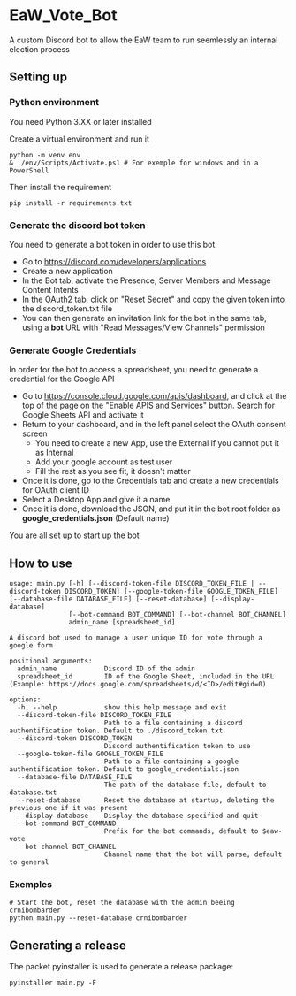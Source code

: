 # EaW_Vote_Bot
A custom Discord bot to allow the EaW team to run seemlessly an internal election process

## Setting up
### Python environment
You need Python 3.XX or later installed

Create a virtual environment and run it

```
python -m venv env
& ./env/Scripts/Activate.ps1 # For exemple for windows and in a PowerShell
```

Then install the requirement

```
pip install -r requirements.txt
```

### Generate the discord bot token
You need to generate a bot token in order to use this bot.
* Go to https://discord.com/developers/applications
* Create a new application
* In the Bot tab, activate the Presence, Server Members and Message Content Intents
* In the OAuth2 tab, click on "Reset Secret" and copy the given token into the discord_token.txt file
* You can then generate an invitation link for the bot in the same tab, using a **bot** URL with "Read Messages/View Channels" permission
### Generate Google Credentials
In order for the bot to access a spreadsheet, you need to generate a credential for the Google API
* Go to https://console.cloud.google.com/apis/dashboard, and click at the top of the page on the "Enable APIS and Services" button. Search for Google Sheets API and activate it
* Return to your dashboard, and in the left panel select the OAuth consent screen
  * You need to create a new App, use the External if you cannot put it as Internal
  * Add your google account as test user
  * Fill the rest as you see fit, it doesn't matter
* Once it is done, go to the Credentials tab and create a new credentials for OAuth client ID
* Select a Desktop App and give it a name
* Once it is done, download the JSON, and put it in the bot root folder as **google_credentials.json** (Default name)

You are all set up to start up the bot

## How to use
```
usage: main.py [-h] [--discord-token-file DISCORD_TOKEN_FILE | --discord-token DISCORD_TOKEN] [--google-token-file GOOGLE_TOKEN_FILE] [--database-file DATABASE_FILE] [--reset-database] [--display-database]
               [--bot-command BOT_COMMAND] [--bot-channel BOT_CHANNEL]
               admin_name [spreadsheet_id]

A discord bot used to manage a user unique ID for vote through a google form

positional arguments:
  admin_name            Discord ID of the admin
  spreadsheet_id        ID of the Google Sheet, included in the URL (Example: https://docs.google.com/spreadsheets/d/<ID>/edit#gid=0)

options:
  -h, --help            show this help message and exit
  --discord-token-file DISCORD_TOKEN_FILE
                        Path to a file containing a discord authentification token. Default to ./discord_token.txt
  --discord-token DISCORD_TOKEN
                        Discord authentification token to use
  --google-token-file GOOGLE_TOKEN_FILE
                        Path to a file containing a google authentification token. Default to google_credentials.json
  --database-file DATABASE_FILE
                        The path of the database file, default to database.txt
  --reset-database      Reset the database at startup, deleting the previous one if it was present
  --display-database    Display the database specified and quit
  --bot-command BOT_COMMAND
                        Prefix for the bot commands, default to $eaw-vote
  --bot-channel BOT_CHANNEL
                        Channel name that the bot will parse, default to general
```
### Exemples
```
# Start the bot, reset the database with the admin beeing crnibombarder
python main.py --reset-database crnibombarder
```

## Generating a release
The packet pyinstaller is used to generate a release package:
```
pyinstaller main.py -F
```